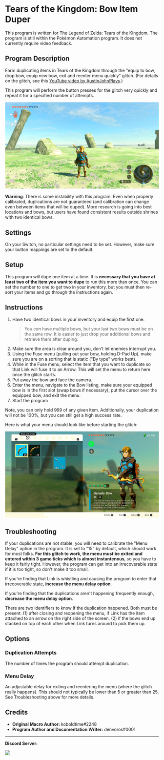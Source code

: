 # Tears of the Kingdom: Bow Item Duper

This program is written for The Legend of Zelda: Tears of the Kingdom. The program is still within the Pokémon Automation program. It does not currently require video feedback.

## Program Description

Farm duplicating items in Tears of the Kingdom through the "equip to bow, drop bow, equip new bow, exit and reenter menu quickly" glitch. (For details on the glitch, see this [YouTube video by AustinJohnPlays](https://www.youtube.com/watch?v=foDughls8u0).)

This program will perform the button presses for the glitch very quickly and repeat it for a specified number of attempts.

<img src="images/totk-bowdupe-standing-position.png">

**Warning**: There is some instability with this program. Even when properly calibrated, duplications are not guaranteed (and calibration can change even between items that will be duped). More research is going into best locations and bows, but users have found consistent results outside shrines with two identical bows.

## Settings

On your Switch, no particular settings need to be set. However, make sure your button mappings are set to the default.

## Setup

This program will dupe one item at a time. It is **necessary that you have at least two of the item you want to dupe** to run this more than once. You can set the number to one to get two in your inventory, but you must then re-sort your items and go through the instructions again.

## Instructions

1. Have two identical bows in your inventory and equip the first one. 
	> You *can* have multiple bows, but your last two bows must be on the same row. It is easier to just drop your additional bows and retrieve them after duping.
2. Make sure the area is clear around you, don't let enemies interrupt you.
3. Using the Fuse menu (pulling out your bow, holding D-Pad Up), make sure you are on a sorting that is static ("By type" works best).
4. While in the Fuse menu, select the item that you want to duplicate so that Link will fuse it to an Arrow. This will set the menu to return here once the glitch starts.
5. Put away the bow and face the camera.
6. Enter the menu, navigate to the Bow listing, make sure your equipped bow is in the first slot (swap bows if necessary), put the cursor over the equipped bow, and exit the menu.
7. Start the program

Note, you can only hold 999 of any given item. Additionally, your duplication will not be 100%, but you can still get a high success rate.

Here is what your menu should look like before starting the glitch:

<img src="images/totk-bowdupe-menu.png">

## Troubleshooting

If your duplications are not stable, you will need to calibrate the "Menu Delay" option in the program. It is set to "15" by default, which should work for most folks. **For this glitch to work, the menu must be exited and entered within 3 game ticks which is almost instantenous**, so you have to keep it fairly tight. However, the program can get into an irrecoverable state if it is too tight, so don't make it too small.

If you're finding that Link is whistling and causing the program to enter that irrecoverable state, **increase the menu delay option**.

If you're finding that the duplications aren't happening frequently enough, **decrease the menu delay option**. 

There are two identifiers to know if the duplication happened. Both must be present. (1) after closing and reopening the menu, if Link has the item attached to an arrow on the right side of the screen. (2) if the bows end up stacked on top of each other when Link turns around to pick them up.

## Options

### Duplication Attempts

The number of times the program should attempt duplication.

### Menu Delay

An adjustable delay for exiting and reentering the menu (where the glitch really happens). This should not typically be lower than 5 or greater than 25. See Troubleshooting above for more details.

## Credits

- **Original Macro Author:** koboldtime#2248
- **Program Author and Documentation Writer:** denvoros#0001


<hr>

**Discord Server:** 

[<img src="https://canary.discordapp.com/api/guilds/695809740428673034/widget.png?style=banner2">](https://discord.gg/cQ4gWxN)

